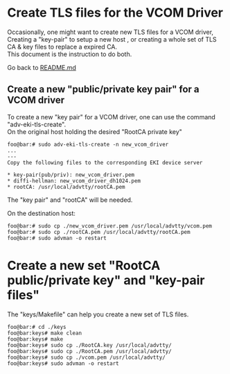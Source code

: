# Create TLS files for the VCOM Driver
Occasionally, one might want to create new TLS files for a VCOM driver,  
Creating a "key-pair" to setup a new host , or creating a whole set of TLS CA & key files to replace a expired CA.  
This document is the instruction to do both.  

Go back to [README.md](../README.md)

## Create a new "public/private key pair" for a VCOM driver
To create a new "key pair" for a VCOM driver, one can use the command "adv-eki-tls-create".  
On the original host holding the desired "RootCA private key"
```console
foo@bar:# sudo adv-eki-tls-create -n new_vcom_driver
...
---
Copy the following files to the corresponding EKI device server

* key-pair(pub/priv): new_vcom_driver.pem 
* diffi-hellman: new_vcom_driver_dh1024.pem
* rootCA: /usr/local/advtty/rootCA.pem
```
The "key pair" and "rootCA" will be needed.

On the destination host:
```console
foo@bar:# sudo cp ./new_vcom_driver.pem /usr/local/advtty/vcom.pem
foo@bar:# sudo cp ./rootCA.pem /usr/local/advtty/rootCA.pem
foo@bar:# sudo advman -o restart
```

# Create a new set "RootCA public/private key" and "key-pair files"
The "keys/Makefile" can help you create a new set of TLS files.
```console
foo@bar:# cd ./keys
foo@bar:keys# make clean
foo@bar:keys# make
foo@bar:keys# sudo cp ./RootCA.key /usr/local/advtty/
foo@bar:keys# sudo cp ./RootCA.pem /usr/local/advtty/
foo@bar:keys# sudo cp ./vcom.pem /usr/local/advtty/
foo@bar:keys# sudo advman -o restart
```
